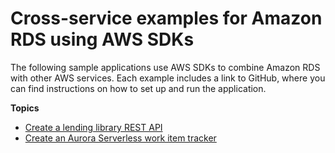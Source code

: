 # Cross\-service examples for Amazon RDS using AWS SDKs<a name="service_code_examples_cross-service_examples"></a>

The following sample applications use AWS SDKs to combine Amazon RDS with other AWS services\. Each example includes a link to GitHub, where you can find instructions on how to set up and run the application\.

**Topics**
+ [Create a lending library REST API](example_cross_AuroraRestLendingLibrary_section.md)
+ [Create an Aurora Serverless work item tracker](example_cross_RDSDataTracker_section.md)